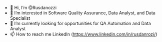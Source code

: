 - 👋 Hi, I’m @Rusdanozzi
- 👀 I’m interested in Software Quality Assurance, Data Analyst, and Data Specialist
- 🌱 I’m currently looking for opportunities for QA Automation and Data Analyst
- 📫 How to reach me LinkedIn (https://www.linkedin.com/in/rusdanrozi/)

<!---
Rusdanozzi/Rusdanozzi is a ✨ special ✨ repository because its `README.md` (this file) appears on your GitHub profile.
You can click the Preview link to take a look at your changes.
--->

